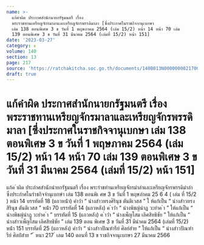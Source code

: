 ```yaml
---
name: >-
  แก้คำผิด ประกาศสำนักนายกรัฐมนตรี เรื่อง
  พระราชทานเหรียญจักรมาลาและเหรียญจักรพรรดิมาลา [ซึ่งประกาศในราชกิจจานุเบกษา
  เล่ม 138 ตอนพิเศษ 3 ข วันที่ 1 พฤษภาคม 2564 (เล่ม 15/2) หน้า 14 หน้า 70 เล่ม
  139 ตอนพิเศษ 3 ข วันที่ 31 มีนาคม 2564 (เล่มที่ 15/2) หน้า 151]
date: '2023-03-27'
category: ข
volume: 140
section: 13
page: 217
source: 'https://ratchakitcha.soc.go.th/documents/140B013N0000000021700.pdf'
draft: true
---
```


# แก้คำผิด ประกาศสำนักนายกรัฐมนตรี เรื่อง พระราชทานเหรียญจักรมาลาและเหรียญจักรพรรดิมาลา [ซึ่งประกาศในราชกิจจานุเบกษา เล่ม 138 ตอนพิเศษ 3 ข วันที่ 1 พฤษภาคม 2564 (เล่ม 15/2) หน้า 14 หน้า 70 เล่ม 139 ตอนพิเศษ 3 ข วันที่ 31 มีนาคม 2564 (เล่มที่ 15/2) หน้า 151]

แก้ค ําผิด ประกําศสํานักนํายกรัฐมนตรี เรื่อง พระรําชทํานเหรียญจักรมําลําและเหรียญจักรพรรดิมําลํา ซึ่งประกําศในรําชกิจจํานุเบกษํา เล่ม 138 ตอนพิเ ศษ 3 ข วันที่ 1 พฤษภําคม 25 6 4 ( เล่ม ที่ 15/2 ) หน้า 14 บรรทัดที่ 18 (แถวหน้ํา) คําว่ํา “ นํางสําวทรงศิรินุช ตันติเวสส ” ใ ห้แก้เป็น “ นํางสําวทรงสิรินุช ตันติเวสส ” หน้ํา 70 บรรทัดที่ 14 (แถวหลัง) ค ําว่ํา “ นํางพิชญ์นําฏ วะยําค ํา ” ให้แก้เป็น “ นํางพิชญ์นําฎ วะยําค ํา ” บรรทัดที่ 15 (แถวหลัง) ค ําว่ํา “ นํางเพ็ญโสม เลิศสิทธิชัย ” ให้แก้เป็น “ นํางสําวเพ็ญโสม เลิศสิทธิชัย ” เล่ม 139 ตอน พิเศษ 3 ข วันที่ 31 มีนําคม 2564 (เล่มที่ 15/2) หน้ํา 151 บรรทัดที่ 25 (แถวหลัง) คําว่ํา “ นํางสําวปัณฑํารีย์ ศิลย์สําย ” ให้แก้เป็น “ นํางสําวปัณฑํารีย์ ศิลป์สําย ” ้ หนา 217 ่ เลม 140 ตอนที่ 13 ข ราชกิจจานุเบกษา 27 มีนาคม 2566
